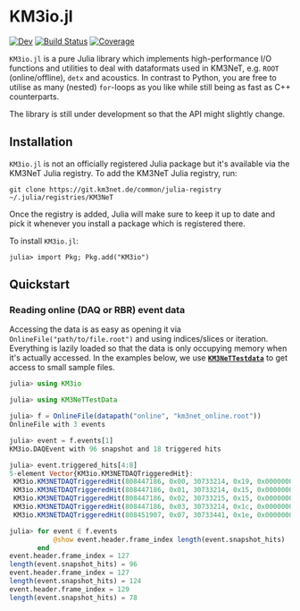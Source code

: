 # KM3io.jl

[![Dev](https://img.shields.io/badge/docs-dev-blue.svg)](https://common.pages.km3net.de/KM3io.jl/dev)
[![Build Status](https://git.km3net.de/common/KM3io.jl/badges/main/pipeline.svg)](https://git.km3net.de/common/KM3io.jl/pipelines)
[![Coverage](https://git.km3net.de/common/KM3io.jl/badges/main/coverage.svg)](https://git.km3net.de/common/KM3io.jl/commits/main)

`KM3io.jl` is a pure Julia library which implements high-performance I/O
functions and utilities to deal with dataformats used in KM3NeT, e.g. `ROOT`
(online/offline), `detx` and acoustics. In contrast to Python, you are free to
utilise as many (nested) `for`-loops as you like while still being as fast as
C++ counterparts.

The library is still under development so that the API might slightly change.

## Installation

`KM3io.jl` is not an officially registered Julia package but it's
available via the KM3NeT Julia registry. To add the KM3NeT Julia registry,
run:

    git clone https://git.km3net.de/common/julia-registry ~/.julia/registries/KM3NeT

Once the registry is added, Julia will make sure to keep it up to date and pick
it whenever you install a package which is registered there.

To install `KM3io.jl`:

    julia> import Pkg; Pkg.add("KM3io")

## Quickstart

### Reading online (DAQ or RBR) event data

Accessing the data is as easy as opening it via
`OnlineFile("path/to/file.root")` and using indices/slices or iteration.
Everything is lazily loaded so that the data is only occupying memory when it's
actually accessed. In the examples below, we use
**[`KM3NeTTestdata`](https://git.km3net.de/km3py/km3net-testdata)** to get
access to small sample files.

``` julia
julia> using KM3io

julia> using KM3NeTTestData

julia> f = OnlineFile(datapath("online", "km3net_online.root"))
OnlineFile with 3 events

julia> event = f.events[1]
KM3io.DAQEvent with 96 snapshot and 18 triggered hits

julia> event.triggered_hits[4:8]
5-element Vector{KM3io.KM3NETDAQTriggeredHit}:
 KM3io.KM3NETDAQTriggeredHit(808447186, 0x00, 30733214, 0x19, 0x0000000000000016)
 KM3io.KM3NETDAQTriggeredHit(808447186, 0x01, 30733214, 0x15, 0x0000000000000016)
 KM3io.KM3NETDAQTriggeredHit(808447186, 0x02, 30733215, 0x15, 0x0000000000000016)
 KM3io.KM3NETDAQTriggeredHit(808447186, 0x03, 30733214, 0x1c, 0x0000000000000016)
 KM3io.KM3NETDAQTriggeredHit(808451907, 0x07, 30733441, 0x1e, 0x0000000000000004)

julia> for event ∈ f.events
           @show event.header.frame_index length(event.snapshot_hits)
       end
event.header.frame_index = 127
length(event.snapshot_hits) = 96
event.header.frame_index = 127
length(event.snapshot_hits) = 124
event.header.frame_index = 129
length(event.snapshot_hits) = 78
```

